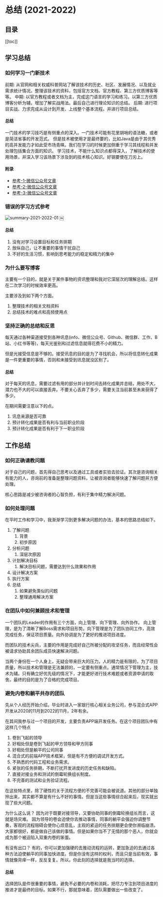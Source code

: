 # 总结 (2021-2022)

## 目录

[[toc]]

## 学习总结

### 如何学习一门新技术

前期: 从官网和相关权威科普网站了解该技术的历史、社区、发展情况、以及就业需求统计情况。整理该技术的资料，包括官方文档、官方教程、第三方优质博客等等。
中期: 以官方教程或者文档为主，完成这门语言的学习和练习。以第三方优质博客分析为辅，增加了解实战用法。最后自己进行理论知识的总结。
后期: 进行项目实战、力求完成从设计到开发、上线整个基本流程。并进行项目总结。

#### 总结

一门技术的学习技巧是有侧重点的深入。一门技术可能有花里胡哨的语法糖，或者是简洁省事的开发范式。
但是技术被使用才是最终要的，比如Java是由于其优秀的高并发能力才如此受市场青睐。我们在学习的时候更加侧重于学习其线程和并发处理包括集合方面的知识。
学习技术，不能什么知识点都得深入，了解技术的使用场景，并深入学习该场景下涉及到的技术核心知识。好钢要使在刀刃上。

#### 附录

- [参考-1-微信公众号文章](https://mp.weixin.qq.com/s/6pNRBA9Z4niPrwV8eY8XSQ)
- [参考-2-微信公众号文章](https://mp.weixin.qq.com/s/pTvoJ-EqfhJgHt8hOsm5bw)
- [参考-3-微信公众号文章](https://mp.weixin.qq.com/s/QnBV34scwqcEc6TQFBylrw)

### 错误的学习方式参考

![summary-2021-2022-01](/img/docs/summary/summary-2021-2022-01.png "summary-2021-2022-01")
￼

#### 总结

1. 没有对学习设置目标和任务排期
2. 放纵自己，让不重要的事情干扰自己
3. 不好的生活习惯，影响到思考能力的稳定和精力的集中

### 为什么要写博客

主要有一个目的，就是关于某件事物的资讯整理和我对它深层次的理解总结。这样在二次学习的时候效率更高。

主要涉及到如下两个方面。

1. 整理技术的相关文档资料
2. 总结技术的难点和高频使用点

### 坚持正确的总结和反思

每天通过各种渠道接受到各种讯息(info、微信公众号、Github、微信群、工作、B站、小红书等等)，每天光鉴别和过滤信息就得花费不小的精力。

但是光接受信息是不够的。接受讯息的目的是为了寻找机会，所以将信息转化成果是一件更重要的事情，否则和未接受到讯息就没区别了。

#### 总结

对于每天的讯息，需要过滤有用的部分并计划时间去转化成果并总结，用处不大，潜力也不大的可以直接丢弃。不要关心丢弃了多少，需要关注当前甚至未来获得了多少。

在期间需要注意以下的点。

1. 讯息来源是否可靠
2. 预计转化成果是否有利与当前职业阶段
3. 预计转化成果是否有利于下一职业阶段

## 工作总结

### 如何正确请教问题

对于自己的问题，首先得自己思考以及通过工具或者实验去验证。其次是咨询相关有能力的人，咨询前的准备是整理问题资料，让被咨询者能够快速了解问题并方便处理。

核心思路是减少被咨询者的心智负担，有利于集中精力解决问题。

### 如何处理问题

在平时工作和学习中，我渐渐学习到更多解决问题的办法，基本的思路总结如下。

1. 了解问题
   1. 背景
   2. 初步原因
2. 分析问题
   1. 深层次原因
3. 计划解决目标
   1. 解决目标问题，需要达到什么效果和作用
4. 设计解决方案
5. 执行方案
6. 总结
   1. 如果避免类似的问题
   2. 整理通用解决方案

### 在团队中如何兼顾技术和管理

一个团队的Leader的作用有三个方面，向上管理、向下管理、向外协作。
向上管理，是为了清晰了解Boss需求和项目形势。向下管理是为了团队协同工作，高效完成任务，保证项目质量。向外协调是为了更好的推进项目进度。

而团队的技术尖兵，主要的作用是完成好自己所被分配的攻坚任务，而且经常性会被请求协助其余团队成员快速解决问题。

当两个身份在一个人身上，无疑会带来巨大的压力。人的精力是有限的，为了项目质量，所以技术和管理是无法兼顾的，一定要有侧重点。通常情况下管理为主，技术为辅。只有确立好优先级的情况下，才能更好进行技术难题或者资源申请的取舍。最终的目的是为了合格的完成项目。

### 避免内卷和躺平共存的团队

先从个人经历开始介绍，毕业时进入一家银行核心相关业务公司，参与混合式APP开发从2020的11月到2022的11月，2年有余。

在其间我参与过一个项目的开发，主要负责APP端开发任务。在这个项目团队中有这样几个特点

1. 卷到飞起的领导
2. 好相处但是卷到飞起的甲方领导和甲方同事
3. 好相处但是躺平的公司同事
4. 混合式的前端APP技术框架，但是有不方便的调试开发方式。
5. 不熟悉的代码工程和业务需求。
6. 紧张的任务排期，不断打扰开发进度的历史任务和缺陷。
7. 直接对接业务和测试的倒霉轮换组长制度。
8. 不完善的测试和业务验证流程。

在这些特点里，除了硬性的关于流程方便的不完善可能会被说道。其他的部分单独拎出来，其实都不算是有什么不好的事情。但是当这些事情综合起来后，现实就出现了些大问题。

为什么这么说？
因为对于既要对接领导，又要协助同事的倒霉轮换组长而言，这就是场灾难。
因为领导的卷会迫使你去推动事情，同事的躺平会强迫你调整节奏，客观的流程阻碍会使你心烦意乱，主观的紧迫的任务排期更会使你濒临崩溃。
大家都很好，都是做自己该做的事情。但是如果你当不了无情的那个恶人，你就会成为那个被迫陷入双重内卷的笨蛋。

有没有出口？
有的，你可以更加强硬的去推动流程的运转，更加急迫的去通过各种方法迫使躺平的同事加快进度。但是你没有这样的权利，而且只是当前有效，事情就像背痒一样，反反复复。所以，你此刻的选择就是我当时的选择。

#### 总结

选择团队是件很重要的事情，避免不必要的内卷和消耗，把尽力专注到项目进度的推进才是最终的目标。如果不行，那就意味着，团队需要做出一些改变了。
